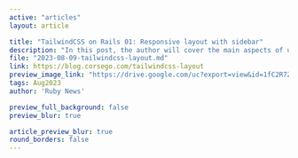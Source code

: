 ```yaml
---
active: "articles"
layout: article

title: "TailwindCSS on Rails 01: Responsive layout with sidebar"
description: "In this post, the author will cover the main aspects of using TailwindCSS when building a Rails app."
file: "2023-08-09-tailwindcss-layout.md"
link: https://blog.corsego.com/tailwindcss-layout
preview_image_link: "https://drive.google.com/uc?export=view&id=1fC2R7ZGLXw0hiMLB5J9aMRsV0YoiP8Li"
tags: Aug2023
author: 'Ruby News'

preview_full_background: false
preview_blur: true

article_preview_blur: true
round_borders: false
---
```

